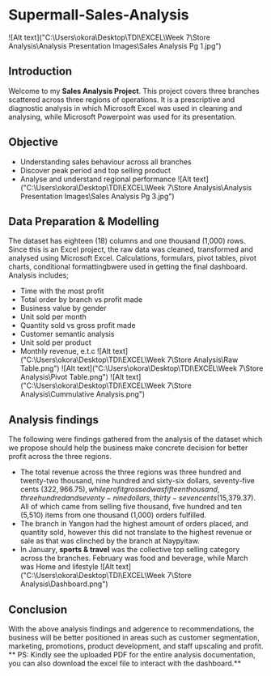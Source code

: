 # Supermall-Sales-Analysis
![Alt text]("C:\Users\okora\Desktop\TDI\EXCEL\Week 7\Store Analysis\Analysis Presentation Images\Sales Analysis Pg 1.jpg")
## Introduction
Welcome to my **Sales Analysis Project**. 
This project covers three branches scattered across three regions of operations. It is a prescriptive and diagnostic analysis in which Microsoft Excel was used in cleaning and analysing, while Microsoft Powerpoint was used for its presentation.
## Objective
* Understanding sales behaviour across all branches
* Discover peak period and top selling product
* Analyse and understand regional performance
![Alt text]("C:\Users\okora\Desktop\TDI\EXCEL\Week 7\Store Analysis\Analysis Presentation Images\Sales Analysis Pg 3.jpg")
## Data Preparation & Modelling
The dataset has eighteen (18) columns and one thousand (1,000) rows. Since this is an Excel project, the raw data was cleaned, transformed and analysed using Microsoft Excel. Calculations, formulars, pivot tables, pivot charts, conditional formattingbwere used in getting the final dashboard. Analysis includes;
* Time with the most profit
* Total order by branch vs profit made
* Business value by gender
* Unit sold per month
* Quantity sold vs gross profit made
* Customer semantic analysis
* Unit sold per product
* Monthly revenue, e.t.c
![Alt text]("C:\Users\okora\Desktop\TDI\EXCEL\Week 7\Store Analysis\Raw Table.png")
![Alt text]("C:\Users\okora\Desktop\TDI\EXCEL\Week 7\Store Analysis\Pivot Table.png")
![Alt text]("C:\Users\okora\Desktop\TDI\EXCEL\Week 7\Store Analysis\Cummulative Analysis.png")
## Analysis findings
The following were findings gathered from the analysis of the dataset which we propose should help the business make concrete decision for better profit across the three regions.
* The total revenue across the three regions was three hundred and twenty-two thousand, nine hundred and sixty-six dollars, seventy-five cents ($322,966.75), while profit grossed was fifteen thousand, three hundred and seventy-nine dollars, thirty-seven cents ($15,379.37). All of which came from selling five thousand, five hundred and ten (5,510) items from one thousand (1,000) orders fulfilled.
* The branch in Yangon had the highest amount of orders placed, and quantity sold, however this did not translate to the highest revenue or sale as that was clinched by the branch at Naypyitaw.
* In January, **sports & travel** was the collective top selling category across the branches. February was food and beverage, while March was Home and lifestyle
![Alt text]("C:\Users\okora\Desktop\TDI\EXCEL\Week 7\Store Analysis\Dashboard.png")
## Conclusion
With the above analysis findings and adgerence to recommendations, the business will be better positioned in areas such as customer segmentation, marketing, promotions, product development, and staff upscaling and profit.
** PS: Kindly see the uploaded PDF for the entire analysis documentation, you can also download the excel file to interact with the dashboard.**
